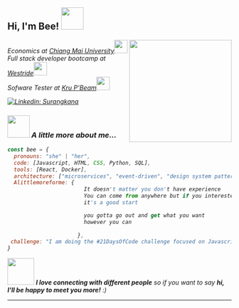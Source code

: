 <h2> Hi, I'm Bee! <img src="https://media.giphy.com/media/mGcNjsfWAjY5AEZNw6/giphy.gif" width="50"></h2>
<img align='right' src="https://media.giphy.com/media/ieyl9zmCjO4b4t6qoY/giphy.gif" width="230">
<p><em>Economics at <a href="http://www.cmu.ac.th">Chiang Mai University</a><img src="https://media.giphy.com/media/fYSnHlufseco8Fh93Z/giphy.gif" width="30"></br>Full stack developer bootcamp at <a href="https://www.thoughtworks.com">Westride</a><img src="https://media.giphy.com/media/WUlplcMpOCEmTGBtBW/giphy.gif" width="30"> 
</br>Sofware Tester at <a href="https://www.thoughtworks.com">Kru P'Beam</a><img src="https://media.giphy.com/media/WUlplcMpOCEmTGBtBW/giphy.gif" width="30"> 




[![Linkedin: Surangkana](https://img.shields.io/badge/-Surangkana-blue?style=flat-square&logo=Linkedin&logoColor=white&link=https://www.linkedin.com/in/Surangkana/)](https://www.linkedin.com/in/surangkana-takanta-01b03b111/)


### <img src="https://media.giphy.com/media/VgCDAzcKvsR6OM0uWg/giphy.gif" width="50"> A little more about me...  

```javascript
const bee = {
  pronouns: "she" | "her",
  code: [Javascript, HTML, CSS, Python, SQL],
  tools: [React, Docker],
  architecture: ["microservices", "event-driven", "design system pattern"],
  Alittlemoreforme: {
                        It doesn't matter you don't have experience
                        You can come from anywhere but if you interested,
                        it's a good start

                        you gotta go out and get what you want
                        however you can
                        
                      },
 challenge: "I am doing the #21DaysOfCode challenge focused on Javascript"
}
```

<img src="https://media.giphy.com/media/LnQjpWaON8nhr21vNW/giphy.gif" width="60"> <em><b>I love connecting with different people</b> so if you want to say <b>hi, I'll be happy to meet you more!</b> :)</em>

---
